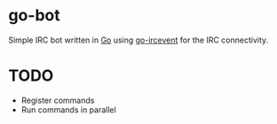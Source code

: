 # go-bot

Simple IRC bot written in [Go][go] using [go-ircevent][go-ircevent] for the IRC connectivity.

[go]: golang.org
[go-ircevent]: https://github.com/thoj/go-ircevent

# TODO

- Register commands
- Run commands in parallel
